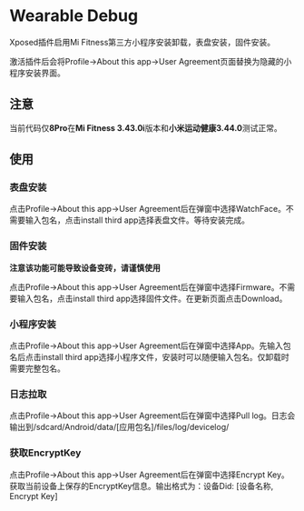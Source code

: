 # Wearable Debug

Xposed插件启用Mi Fitness第三方小程序安装卸载，表盘安装，固件安装。

激活插件后会将Profile->About this app->User Agreement页面替换为隐藏的小程序安装界面。

## 注意

当前代码仅**8Pro**在**Mi Fitness 3.43.0i**版本和**小米运动健康3.44.0**测试正常。

## 使用

### 表盘安装

点击Profile->About this app->User Agreement后在弹窗中选择WatchFace。不需要输入包名，点击install third app选择表盘文件。等待安装完成。

### 固件安装

**注意该功能可能导致设备变砖，请谨慎使用**

点击Profile->About this app->User Agreement后在弹窗中选择Firmware。不需要输入包名，点击install third app选择固件文件。在更新页面点击Download。

### 小程序安装

点击Profile->About this app->User Agreement后在弹窗中选择App。先输入包名后点击install third app选择小程序文件，安装时可以随便输入包名。仅卸载时需要完整包名。

### 日志拉取

点击Profile->About this app->User Agreement后在弹窗中选择Pull log。日志会输出到/sdcard/Android/data/[应用包名]/files/log/devicelog/

### 获取EncryptKey

点击Profile->About this app->User Agreement后在弹窗中选择Encrypt Key。获取当前设备上保存的EncryptKey信息。输出格式为：设备Did: [设备名称, Encrypt Key]
